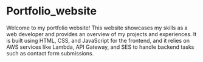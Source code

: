 # Portfolio_website

Welcome to my portfolio website! This website showcases my skills as a web developer and provides an overview of my projects and experiences. It is built using HTML, CSS, and JavaScript for the frontend, and it relies on AWS services like Lambda, API Gateway, and SES to handle backend tasks such as contact form submissions.

